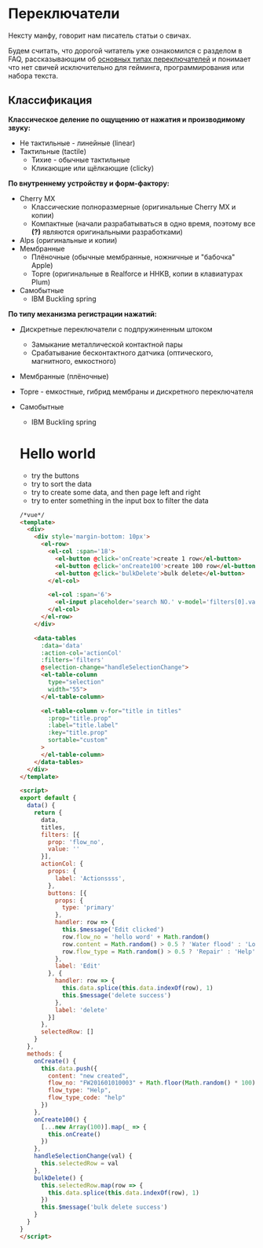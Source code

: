 # Переключатели
Нексту манфу, говорит нам писатель статьи о свичах.

Будем считать, что дорогой читатель уже ознакомился с разделом в FAQ, рассказывающим об [основных типах переключателей](https://rumech.guide/#/FAQ?id=%d0%9a%d0%b0%d0%ba%d0%b8%d0%b5-%d0%bf%d0%b5%d1%80%d0%b5%d0%ba%d0%bb%d1%8e%d1%87%d0%b0%d1%82%d0%b5%d0%bb%d0%b8-%d0%bc%d0%bd%d0%b5-%d0%bf%d0%be%d0%b4%d1%85%d0%be%d0%b4%d1%8f%d1%82) и понимает что нет свичей исключительно для гейминга, программирования или набора текста.

## Классификация
**Классическое деление по ощущению от нажатия и производимому звуку:**
* Не тактильные - линейные (linear)
* Тактильные (tactile)
  * Тихие - обычные тактильные
  * Кликающие или щёлкающие (clicky)

**По внутреннему устройству и форм-фактору:**
* Cherry MX
  * Классические полноразмерные (оригинальные Cherry MX и копии)
  * Компактные (начали разрабатываться в одно время, поэтому все **(?)** являются оригинальными разработками)
* Alps (оригинальные и копии)
* Мембранные
  * Плёночные (обычные мембранные, ножничные и "бабочка" Apple)
  * Topre (оригинальные в Realforce и HHKB, копии в клавиатурах Plum)
* Самобытные
  * IBM Buckling spring

**По типу механизма регистрации нажатий:**
* Дискретные переключатели с подпружиненным штоком
  * Замыкание металлической контактной пары
  * Срабатывание бесконтактного датчика (оптического, магнитного, емкостного)
* Мембранные (плёночные)
* Topre - емкостные, гибрид мембраны и дискретного переключателя
* Самобытные
  * IBM Buckling spring


  # Hello world
  * try the buttons
  * try to sort the data
  * try to create some data, and then page left and right
  * try to enter something in the input box to filter the data

  ```html
  /*vue*/
  <template>
    <div>
      <div style='margin-bottom: 10px'>
        <el-row>
          <el-col :span='18'>
            <el-button @click='onCreate'>create 1 row</el-button>
            <el-button @click='onCreate100'>create 100 row</el-button>
            <el-button @click='bulkDelete'>bulk delete</el-button>
          </el-col>

          <el-col :span='6'>
            <el-input placeholder='search NO.' v-model='filters[0].value'></el-input>
          </el-col>
        </el-row>
      </div>

      <data-tables
        :data='data'
        :action-col='actionCol'
        :filters='filters'
        @selection-change="handleSelectionChange">
        <el-table-column
          type="selection"
          width="55">
        </el-table-column>

        <el-table-column v-for="title in titles"
          :prop="title.prop"
          :label="title.label"
          :key="title.prop"
          sortable="custom"
        >
        </el-table-column>
      </data-tables>
    </div>
  </template>

  <script>
  export default {
    data() {
      return {
        data,
        titles,
        filters: [{
          prop: 'flow_no',
          value: ''
        }],
        actionCol: {
          props: {
            label: 'Actionssss',
          },
          buttons: [{
            props: {
              type: 'primary'
            },
            handler: row => {
              this.$message('Edit clicked')
              row.flow_no = 'hello word' + Math.random()
              row.content = Math.random() > 0.5 ? 'Water flood' : 'Lock broken'
              row.flow_type = Math.random() > 0.5 ? 'Repair' : 'Help'
            },
            label: 'Edit'
          }, {
            handler: row => {
              this.data.splice(this.data.indexOf(row), 1)
              this.$message('delete success')
            },
            label: 'delete'
          }]
        },
        selectedRow: []
      }
    },
    methods: {
      onCreate() {
        this.data.push({
          content: "new created",
          flow_no: "FW201601010003" + Math.floor(Math.random() * 100),
          flow_type: "Help",
          flow_type_code: "help"
        })
      },
      onCreate100() {
        [...new Array(100)].map(_ => {
          this.onCreate()
        })
      },
      handleSelectionChange(val) {
        this.selectedRow = val
      },
      bulkDelete() {
        this.selectedRow.map(row => {
          this.data.splice(this.data.indexOf(row), 1)
        })
        this.$message('bulk delete success')
      }
    }
  }
  </script>
  ```
